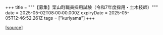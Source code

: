 +++
title = """【募集】栗山町職員採用試験（令和7年度採用・土木技師）"""
date = 2025-05-02T08:00:00.000Z
expiryDate = 2025-05-05T12:46:52.261Z
tags = ["kuriyama"]
+++


[[source]](https://www.town.kuriyama.hokkaido.jp/site/saiyou/28172.html)
